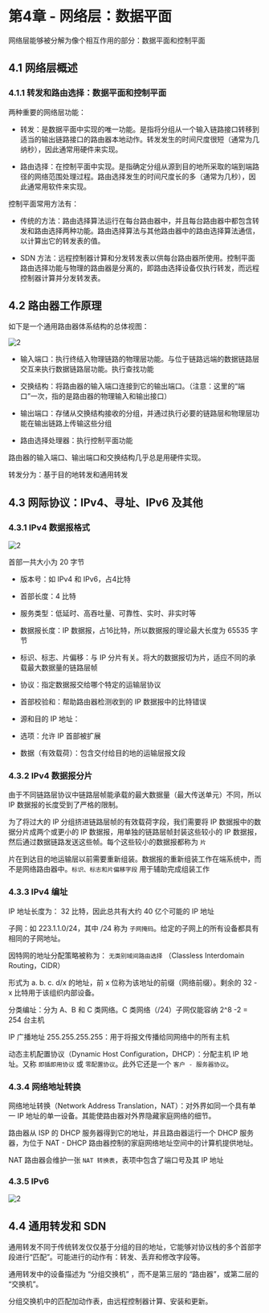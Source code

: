# 第4章 - 网络层：数据平面

网络层能够被分解为像个相互作用的部分：数据平面和控制平面

## 4.1 网络层概述

### 4.1.1 转发和路由选择：数据平面和控制平面

两种重要的网络层功能：

- 转发：是数据平面中实现的唯一功能。是指将分组从一个输入链路接口转移到适当的输出链路接口的路由器本地动作。转发发生的时间尺度很短（通常为几纳秒），因此通常用硬件来实现。

- 路由选择：在控制平面中实现。是指确定分组从源到目的地所采取的端到端路径的网络范围处理过程。路由选择发生的时间尺度长的多（通常为几秒），因此通常用软件来实现。

控制平面常用方法有：

- 传统的方法：路由选择算法运行在每台路由器中，并且每台路由器中都包含转发和路由选择两种功能。路由选择算法与其他路由器中的路由选择算法通信，以计算出它的转发表的值。

- SDN 方法：远程控制器计算和分发转发表以供每台路由器所使用。控制平面路由选择功能与物理的路由器是分离的，即路由选择设备仅执行转发，而远程控制器计算并分发转发表。

## 4.2 路由器工作原理

如下是一个通用路由器体系结构的总体视图：

![2](http://ww1.sinaimg.cn/large/006alGmrly1g2qsjflul1j31410k4ald.jpg)

- 输入端口：执行终结入物理链路的物理层功能。与位于链路远端的数据链路层交互来执行数据链路层功能。执行查找功能

- 交换结构：将路由器的输入端口连接到它的输出端口。（注意：这里的“端口”一次，指的是路由器的物理输入和输出接口）

- 输出端口：存储从交换结构接收的分组，并通过执行必要的链路层和物理层功能在输出链路上传输这些分组

- 路由选择处理器：执行控制平面功能

路由器的输入端口、输出端口和交换结构几乎总是用硬件实现。

转发分为：基于目的地转发和通用转发

## 4.3 网际协议：IPv4、寻址、IPv6 及其他

### 4.3.1 IPv4 数据报格式

![2](http://ww1.sinaimg.cn/large/006alGmrly1g2rasr44fej30xu0l3x11.jpg)

首部一共大小为 20 字节

- 版本号：如 IPv4 和 IPv6，占4比特

- 首部长度：4 比特

- 服务类型：低延时、高吞吐量、可靠性、实时、非实时等

- 数据报长度：IP 数据报，占16比特，所以数据报的理论最大长度为 65535 字节

- 标识、标志、片偏移：与 IP 分片有关。将大的数据报切为片，适应不同的承载最大数据量的链路层帧

- 协议：指定数据报交给哪个特定的运输层协议

- 首部校验和：帮助路由器检测收到的 IP 数据报中的比特错误

- 源和目的 IP 地址：

- 选项：允许 IP 首部被扩展

- 数据（有效载荷）：包含交付给目的地的运输层报文段

### 4.3.2 IPv4 数据报分片

由于不同链路层协议中链路层帧能承载的最大数据量（最大传送单元）不同，所以 IP 数据报的长度受到了严格的限制。

为了将过大的 IP 分组挤进链路层帧的有效载荷字段，我们需要将 IP 数据报中的数据分片成两个或更小的 IP 数据报，用单独的链路层帧封装这些较小的 IP 数据报，然后通过数据链路发送这些帧。每个这些较小的数据报都称为 `片`

片在到达目的地运输层以前需要重新组装。数据报的重新组装工作在端系统中，而不是网络路由器中。`标识、标志和片偏移字段` 用于辅助完成组装工作

### 4.3.3 IPv4 编址

IP 地址长度为： 32 比特，因此总共有大约 40 亿个可能的 IP 地址

子网：如 223.1.1.0/24，其中 /24 称为 `子网掩码`。给定的子网上的所有设备都具有相同的子网地址。

因特网的地址分配策略被称为： `无类别域间路由选择` （Classless Interdomain Routing，CIDR）

形式为 a. b. c. d/x 的地址，前 x 位称为该地址的前缀（网络前缀）。剩余的 32 - x 比特用于该组织内部设备。

分类编址：分为 A、B 和 C 类网络。C 类网络（/24）子网仅能容纳 2^8 -2 = 254 台主机

IP 广播地址 255.255.255.255：用于将报文传播给同网络中的所有主机

动态主机配置协议（Dynamic Host Configuration，DHCP）：分配主机 IP 地址。又称 `即插即用协议` 或 `零配置协议`。此外它还是一个 `客户 - 服务器协议`。

### 4.3.4 网络地址转换

网络地址转换（Network Address Translation，NAT）：对外界如同一个具有单一 IP 地址的单一设备。其能使路由器对外界隐藏家庭网络的细节。

路由器从 ISP 的 DHCP 服务器得到它的地址，并且路由器运行一个 DHCP 服务器，为位于 NAT - DHCP 路由器控制的家庭网络地址空间中的计算机提供地址。

NAT 路由器会维护一张 `NAT 转换表`，表项中包含了端口号及其 IP 地址

### 4.3.5 IPv6

![2](http://ww1.sinaimg.cn/large/006alGmrly1g2rryhtbofj30rn0dwwmg.jpg)

## 4.4 通用转发和 SDN

通用转发不同于传统转发仅仅基于分组的目的地址，它能够对协议栈的多个首部字段进行“匹配”。可能进行的动作有：转发、丢弃和修改字段等。

通用转发中的设备描述为 “分组交换机” ，而不是第三层的 “路由器”，或第二层的 “交换机”。

分组交换机中的匹配加动作表，由远程控制器计算、安装和更新。